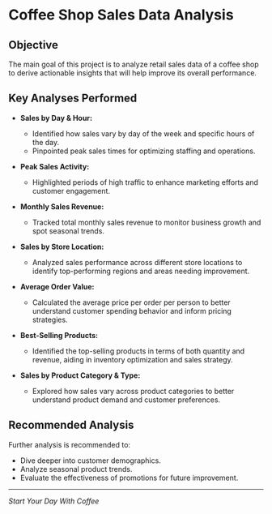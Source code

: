 # Coffee Shop Sales Data Analysis

## Objective
The main goal of this project is to analyze retail sales data of a coffee shop to derive actionable insights that will help improve its overall performance.

## Key Analyses Performed

- **Sales by Day & Hour:**
  - Identified how sales vary by day of the week and specific hours of the day.
  - Pinpointed peak sales times for optimizing staffing and operations.

- **Peak Sales Activity:**
  - Highlighted periods of high traffic to enhance marketing efforts and customer engagement.

- **Monthly Sales Revenue:**
  - Tracked total monthly sales revenue to monitor business growth and spot seasonal trends.

- **Sales by Store Location:**
  - Analyzed sales performance across different store locations to identify top-performing regions and areas needing improvement.

- **Average Order Value:**
  - Calculated the average price per order per person to better understand customer spending behavior and inform pricing strategies.

- **Best-Selling Products:**
  - Identified the top-selling products in terms of both quantity and revenue, aiding in inventory optimization and sales strategy.

- **Sales by Product Category & Type:**
  - Explored how sales vary across product categories to better understand product demand and customer preferences.

## Recommended Analysis
Further analysis is recommended to:
- Dive deeper into customer demographics.
- Analyze seasonal product trends.
- Evaluate the effectiveness of promotions for future improvement.

---
*Start Your Day With Coffee*
